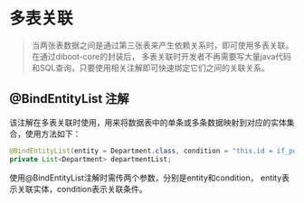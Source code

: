 # 多表关联

> 当两张表数据之间是通过第三张表来产生依赖关系时，即可使用多表关联。在通过diboot-core的封装后，
多表关联时开发者不再需要写大量java代码和SQL查询，只要使用相关注解即可快速绑定它们之间的关联关系。

## @BindEntityList 注解

该注解在多表关联时使用，用来将数据表中的单条或多条数据映射到对应的实体集合，使用方法如下：
```java
@BindEntityList(entity = Department.class, condition = "this.id = if_position_department.position_id AND if_position_department.department_id = id AND if_position_department.deleted = 0")
private List<Department> departmentList;
```
使用@BindEntityList注解时需传两个参数，分别是entity和condition，
entity表示关联实体，condition表示关联条件。
